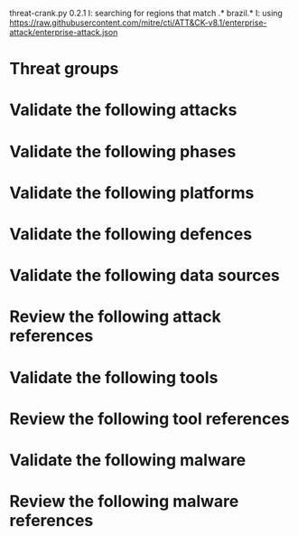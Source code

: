 threat-crank.py 0.2.1
I: searching for regions that match .* brazil.*
I: using https://raw.githubusercontent.com/mitre/cti/ATT&CK-v8.1/enterprise-attack/enterprise-attack.json
# Threat groups


# Validate the following attacks


# Validate the following phases


# Validate the following platforms


# Validate the following defences


# Validate the following data sources


# Review the following attack references


# Validate the following tools


# Review the following tool references


# Validate the following malware


# Review the following malware references


